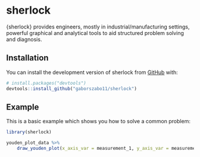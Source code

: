 
# sherlock

<!-- badges: start -->
<!-- badges: end -->

{sherlock} provides engineers, mostly in industrial/manufacturing settings, powerful graphical and analytical tools to aid structured problem solving and diagnosis.

## Installation

You can install the development version of sherlock from [GitHub](https://github.com/) with:

``` r
# install.packages("devtools")
devtools::install_github("gaborszabo11/sherlock")
```

## Example

This is a basic example which shows you how to solve a common problem:

``` r
library(sherlock)

youden_plot_data %>%
    draw_youden_plot(x_axis_var = measurement_1, y_axis_var = measurement_2, grouping_var = location)
```

